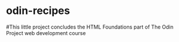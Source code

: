 # odin-recipes
#This little project concludes the HTML Foundations part of The Odin Project web development course
